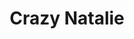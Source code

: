 ---
url: https://prdwebappstorage.blob.core.windows.net/kansaspattons/images/gallery-2009-10-18/photo00732.jpg
index: 13
title: Crazy Natalie
---
